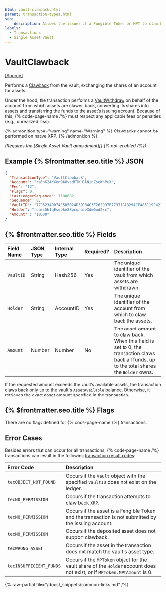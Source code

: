 ```yaml
---
html: vault-clawback.html
parent: transaction-types.html
seo:
    description: Allows the issuer of a Fungible Token or MPT to claw back funds from the vault. 
labels:
  - Transactions
  - Single Asset Vault
---
```


# VaultClawback

[[Source]](https://github.com/Bronek/rippled/blob/vault/src/xrpld/app/tx/detail/VaultClawback.cpp "Source")

Performs a [Clawback](https://xrpl.org/docs/use-cases/tokenization/stablecoin-issuer#clawback) from the vault, exchanging the shares of an account for assets.

Under the hood, the transaction performs a [VaultWithdraw](./vault-withdraw.md) on behalf of the account from which assets are clawed back, converting its shares into assets and transferring the funds to the asset’s issuing account. Because of this, {% code-page-name /%} must respect any applicable fees or penalties (e.g., unrealized loss).

{% admonition type="warning" name="Warning" %}
Clawbacks cannot be performed on native XRP.
{% /admonition %}

_(Requires the [Single Asset Vault amendment][] {% not-enabled /%})_

## Example {% $frontmatter.seo.title %} JSON

```json
{
  "TransactionType": "VaultClawback",
  "Account": "ra5nK24KXen9AHvsdFTKHSANinZseWnPcX",
  "Fee": "12",
  "Flags": 0,
  "LastLedgerSequence": 7108682,
  "Sequence": 8,
  "VaultID": "77D6234D074E505024D39C04C3F262997B773719AB29ACFA83119E4210328776",
  "Holder": "ruazs5h1qEsqpke88pcqnaseXdm6od2xc",
  "Amount" : "10000"
}
```

## {% $frontmatter.seo.title %} Fields

| Field Name | JSON Type | Internal Type | Required? | Description |
| :--------- | :-------- | :------------ | :-------- | :---------- |
| `VaultID`  | String    | Hash256       | Yes       | The unique identifier of the vault from which assets are withdrawn. |
| `Holder`   | String    | AccountID     | Yes       | The unique identifier of the account from which to claw back the assets. |
| `Amount`   | Number    | Number        | No        | The asset amount to claw back. When this field is set to 0, the transaction claws back all funds, up to the total shares the `Holder` owns. |

If the requested amount exceeds the vault’s available assets, the transaction claws back only up to the vault's `AssetAvailable` balance. Otherwise, it retrieves the exact asset amount specified in the transaction.

## {% $frontmatter.seo.title %} Flags

There are no flags defined for {% code-page-name /%} transactions.

## Error Cases

Besides errors that can occur for all transactions, {% code-page-name /%} transactions can result in the following [transaction result codes](https://xrpl.org/docs/references/protocol/transactions/transaction-results):

| Error Code              | Description |
| :---------------------- | :---------- |
| `tecOBJECT_NOT_FOUND`   | Occurs if the `Vault` object with the specified `VaultID` does not exist on the ledger. |
| `tecNO_PERMISSION`      | Occurs if the transaction attempts to claw back `XRP`. |
| `tecNO_PERMISSION`      | Occurs if the asset is a Fungible Token and the transaction is not submitted by the issuing account. |
| `tecNO_PERMISSION`      | Occurs if the deposited asset does not support clawback. |
| `tecWRONG_ASSET`        | Occurs if the asset in the transaction does not match the vault's asset type. |
| `tecINSUFFICIENT_FUNDS` | Occurs if the `MPToken` object for the vault share of the `Holder` account does not exist, or if `MPToken.MPTAmount` is 0. |

{% raw-partial file="/docs/_snippets/common-links.md" /%}

